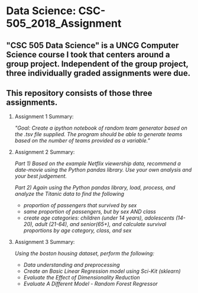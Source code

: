 # Data Science: CSC-505_2018_Assignment

## "CSC 505 Data Science" is a UNCG Computer Science course I took that centers around a group project.  Independent of the group project, three individually graded assignments were due.

## This repository consists of those three assignments.

1. Assignment 1 Summary: 

   *"Goal: Create a ipython notebook of random team generator based on the .tsv file supplied. The program should be 
able to generate teams based on the number of teams provided as a variable."*

2. Assignment 2 Summary: 

   *Part 1) Based on the example Netflix viewership data, recommend a date-movie using the Python pandas library.  Use your own analysis and 
your best judgement.*

   *Part 2) Again using the Python pandas library, load, process, and analyze the Titanic data to find the following*
   -   *proportion of passengers that survived by sex*
   -   *same proportion of passengers, but by sex AND class*
   -   *create age categories: children (under 14 years), adolescents (14-20), adult (21-64), and senior(65+), and calculate survival proportions by age category, class, and sex*

3. Assignment 3 Summary: 

   *Using the boston housing dataset, perform the following:*
   -   *Data understanding and preprocessing*
   -   *Create an Basic Linear Regression model using Sci-Kit (sklearn)*
   -   *Evaluate the Effect of Dimensionality Reduction*
   -   *Evaluate A Different Model - Random Forest Regressor*

